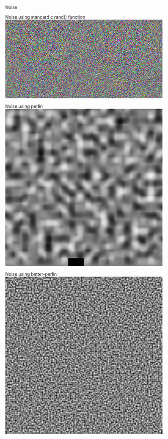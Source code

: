 Noise

Noise using standard c rand() function<br>
![alt text](https://github.com/2nafish117/Noise/blob/master/images/digital_random.bmp)

Noise using perlin<br>
![alt text](https://github.com/2nafish117/Noise/blob/master/images/perlin1.bmp)

Noise using batter-perlin<br>
![alt text](https://github.com/2nafish117/Noise/blob/master/images/image2.bmp)

